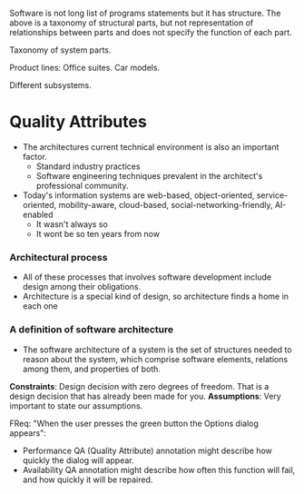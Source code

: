 Software is not long list of programs statements but it has structure.
The above is a taxonomy of structural parts, but not representation of relationships between parts and does not specify the function of each part.

Taxonomy of system parts. 

Product lines:
Office suites.
Car models.

Different subsystems. 

# Quality Attributes

- The architectures current technical environment is also an important factor.
	- Standard industry practices
	- Software engineering techniques prevalent in the architect's professional community.
- Today's information systems are web-based, object-oriented, service-oriented, mobility-aware, cloud-based, social-networking-friendly, AI-enabled
	- It wasn't always so
	- It wont be so ten years from now

### Architectural process
- All of these processes that involves software development include design among their obligations.
- Architecture is a special kind of design, so architecture finds a home in each one

### A definition of software architecture
- The software architecture of a system is the set of structures needed to reason about the system, which comprise software elements, relations among them, and properties of both.

**Constraints**: Design decision with zero degrees of freedom. That is a design decision that has already been made for you.
**Assumptions**: Very important to state our assumptions.

FReq: "When the user presses the green button the Options dialog appears":
- Performance QA (Quality Attribute) annotation might describe how quickly the dialog will appear.
- Availability QA annotation might describe how often this function will fail, and how quickly it will be repaired.
